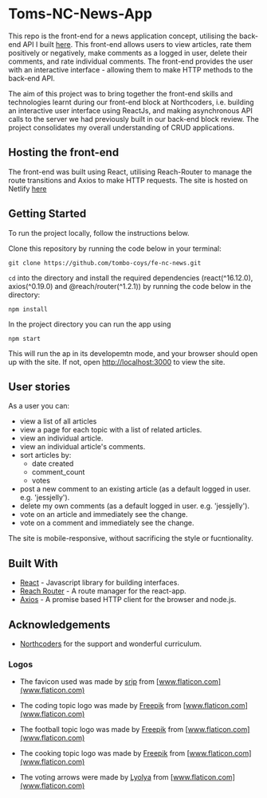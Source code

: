 # Toms-NC-News-App

This repo is the front-end for a news application concept, utilising the back-end API I built [here](https://github.com/tombo-coys/be-nc-news). This front-end allows users to view articles, rate them positively or negatively, make comments as a logged in user, delete their comments, and rate individual comments. The front-end provides the user with an interactive interface - allowing them to make HTTP methods to the back-end API. 

The aim of this project was to bring together the front-end skills and technologies learnt during our front-end block at Northcoders, i.e. building an interactive user interface using ReactJs, and making asynchronous API calls to the server we had previously built in our back-end block review. The project consolidates my overall understanding of CRUD applications.

## Hosting the front-end

The front-end was built using React, utilising Reach-Router to manage the route transitions and Axios to make HTTP requests. The site is hosted on Netlify [here](https://toms-nc-news-concept.netlify.com/)

## Getting Started

To run the project locally, follow the instructions below.

Clone this repository by running the code below in your terminal:

    git clone https://github.com/tombo-coys/fe-nc-news.git

`cd` into the directory and install the required dependencies (react(^16.12.0), axios(^0.19.0) and @reach/router(^1.2.1)) by running the code below in the directory:

    npm install

In the project directory you can run the app using

    npm start

This will run the ap in its developemtn mode, and your browser should open up with the site. If not, open [http://localhost:3000](http://localhost:3000) to view the site. 


## User stories

As a user you can:

- view a list of all articles
- view a page for each topic with a list of related articles.
- view an individual article.
- view an individual article's comments.
- sort articles by:
  - date created
  - comment_count
  - votes
- post a new comment to an existing article (as a default logged in user. e.g. 'jessjelly').
- delete my own comments (as a default logged in user. e.g. 'jessjelly').
- vote on an article and immediately see the change.
- vote on a comment and immediately see the change.

The site is mobile-responsive, without sacrificing the style or fucntionality. 

## Built With 

- [React](https://reactjs.org/) - Javascript library for building interfaces.
- [Reach Router](https://reach.tech/router) - A route manager for the react-app.
- [Axios](https://github.com/axios/axios) - A promise based HTTP client for the browser and node.js.


## Acknowledgements

- [Northcoders](https://northcoders.com/) for the support and wonderful curriculum.


### Logos 

- The favicon used was made by [srip](https://www.flaticon.com/authors/srip) from [www.flaticon.com](www.flaticon.com)

- The coding topic logo was made by [Freepik](https://www.flaticon.com/authors/freepik) from [www.flaticon.com](www.flaticon.com)

- The football topic logo was made by [Freepik](https://www.flaticon.com/authors/freepik) from [www.flaticon.com](www.flaticon.com)

- The cooking topic logo was made by [Freepik](https://www.flaticon.com/authors/freepik) from [www.flaticon.com](www.flaticon.com)

- The voting arrows were made by [Lyolya](https://www.flaticon.com/authors/lyolya) from [www.flaticon.com](www.flaticon.com)
